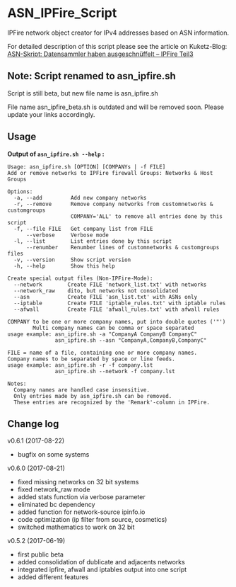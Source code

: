 # ASN_IPFire_Script

IPFire network object creator for IPv4 addresses based on ASN information.

For detailed description of this script please see the article on Kuketz-Blog: [ASN-Skript: Datensammler haben ausgeschnüffelt – IPFire Teil3](https://www.kuketz-blog.de/asn-skript-datensammler-haben-ausgeschnueffelt-ipfire-teil3/)


## Note: Script renamed to asn_ipfire.sh
Script is still beta, but new file name is asn_ipfire.sh

File name asn_ipfire_beta.sh is outdated and will be removed soon. Please update your links accordingly.

## Usage
**Output of 
`asn_ipfire.sh --help` :**
```
Usage: asn_ipfire.sh [OPTION] [COMPANYs | -f FILE]
Add or remove networks to IPFire firewall Groups: Networks & Host Groups

Options:
  -a, --add         Add new company networks
  -r, --remove      Remove company networks from customnetworks & customgroups
                    COMPANY='ALL' to remove all entries done by this script
  -f, --file FILE   Get company list from FILE
      --verbose     Verbose mode
  -l, --list        List entries done by this script
      --renumber    Renumber lines of customnetworks & customgroups files
  -v, --version     Show script version
  -h, --help        Show this help

Create special output files (Non-IPFire-Mode):
  --network        Create FILE 'network_list.txt' with networks
  --network_raw    dito, but networks not consolidated
  --asn            Create FILE 'asn_list.txt' with ASNs only
  --iptable        Create FILE 'iptable_rules.txt' with iptable rules
  --afwall         Create FILE 'afwall_rules.txt' with afwall rules

COMPANY to be one or more company names, put into double quotes ('"')
        Multi company names can be comma or space separated
usage example: asn_ipfire.sh -a "CompanyA CompanyB CompanyC" 
               asn_ipfire.sh --asn "CompanyA,CompanyB,CompanyC" 

FILE = name of a file, containing one or more company names.
Company names to be separated by space or line feeds.
usage example: asn_ipfire.sh -r -f company.lst 
               asn_ipfire.sh --network -f company.lst 

Notes:
  Company names are handled case insensitive.
  Only entries made by asn_ipfire.sh can be removed.
  These entries are recognized by the 'Remark'-column in IPFire.
```

## Change log
v0.6.1 (2017-08-22)
- bugfix on some systems

v0.6.0 (2017-08-21)
- fixed missing networks on 32 bit systems
- fixed network_raw mode
- added stats function via verbose parameter 
- eliminated bc dependency
- added function for network-source ipinfo.io
- code optimization (ip filter from source, cosmetics)
- switched mathematics to work on 32 bit

v0.5.2 (2017-06-19)
- first public beta
- added consolidation of dublicate and adjacents networks
- integrated ipfire, afwall and iptables output into one script
- added different features
